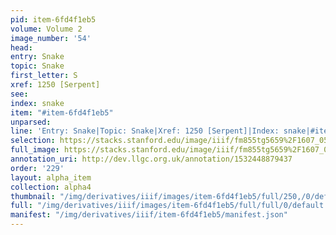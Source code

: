 ```yaml
---
pid: item-6fd4f1eb5
volume: Volume 2
image_number: '54'
head: 
entry: Snake
topic: Snake
first_letter: S
xref: 1250 [Serpent]
see: 
index: snake
item: "#item-6fd4f1eb5"
unparsed: 
line: 'Entry: Snake|Topic: Snake|Xref: 1250 [Serpent]|Index: snake|#item-6fd4f1eb5'
selection: https://stacks.stanford.edu/image/iiif/fm855tg5659%2F1607_0521/744,1033,2998,500/full/0/default.jpg
full_image: https://stacks.stanford.edu/image/iiif/fm855tg5659%2F1607_0521/full/full/0/default.jpg
annotation_uri: http://dev.llgc.org.uk/annotation/1532448879437
order: '229'
layout: alpha_item
collection: alpha4
thumbnail: "/img/derivatives/iiif/images/item-6fd4f1eb5/full/250,/0/default.jpg"
full: "/img/derivatives/iiif/images/item-6fd4f1eb5/full/full/0/default.jpg"
manifest: "/img/derivatives/iiif/item-6fd4f1eb5/manifest.json"
---
```

